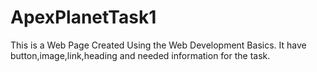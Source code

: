 # ApexPlanetTask1
This is a Web Page Created Using the Web Development Basics.
It have button,image,link,heading and needed information for the task.
